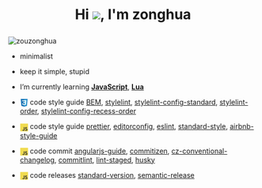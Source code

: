 
# <p align="center">Hi <img src="https://raw.githubusercontent.com/MartinHeinz/MartinHeinz/master/wave.gif" width="30px">, I'm zonghua</p>

<!-- ## <p align="center">A developer passionate about technology.</p> -->

<img src="https://komarev.com/ghpvc/?username=zouzonghua&label=Profile%20views&color=0e75b6&style=flat" alt="zouzonghua" />

<!--<img height="130"  src="https://github-readme-streak-stats.herokuapp.com/?user=zouzonghua&" alt="zouzonghua"   />-->

- minimalist

- keep it simple, stupid

- I’m currently learning [**JavaScript**](https://developer.mozilla.org/en-US/docs/Web/JavaScript), [**Lua**](https://www.lua.org/)


- <img align="center" src="https://raw.githubusercontent.com/devicons/devicon/master/icons/css3/css3-original.svg" alt="css" width="16" height="16"/> code style guide [BEM](https://en.bem.info/methodology/quick-start/), [stylelint](https://github.com/stylelint/stylelint), [stylelint-config-standard](https://github.com/stylelint/stylelint-config-standard), [stylelint-order](https://github.com/hudochenkov/stylelint-order), [stylelint-config-recess-order](https://github.com/stormwarning/stylelint-config-recess-order)

- <img align="center" src="https://raw.githubusercontent.com/devicons/devicon/master/icons/javascript/javascript-original.svg" alt="javascript" width="16" height="16"/> code style guide [prettier](https://github.com/prettier/prettier), [editorconfig](https://github.com/editorconfig/editorconfig), [eslint](https://github.com/eslint/eslint), [standard-style](https://github.com/standard/standard), [airbnb-style-guide](https://github.com/airbnb/javascript)

- <img align="center" src="https://raw.githubusercontent.com/devicons/devicon/master/icons/javascript/javascript-original.svg" alt="javascript" width="16" height="16"/> code commit [angularjs-guide](https://docs.google.com/document/d/1QrDFcIiPjSLDn3EL15IJygNPiHORgU1_OOAqWjiDU5Y/edit#), [commitizen](https://github.com/commitizen/cz-cli), [cz-conventional-changelog](https://github.com/commitizen/cz-conventional-changelog), [commitlint](https://github.com/conventional-changelog/commitlint), [lint-staged](https://github.com/okonet/lint-staged), [husky](https://github.com/typicode/husky) 

- <img align="center" src="https://raw.githubusercontent.com/devicons/devicon/master/icons/javascript/javascript-original.svg" alt="javascript" width="16" height="16"/> code releases [standard-version](https://github.com/conventional-changelog/standard-version), [semantic-release](https://github.com/semantic-release/semantic-release)
